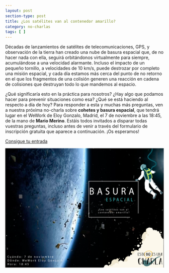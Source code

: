 ```yaml
---
layout: post
section-type: post
title: ¿Los satélites van al contenedor amarillo?
category: no-charlas
tags: [ ]
---
```


Décadas de lanzamientos de satélites de telecomunicaciones, GPS, y observación de la tierra han creado una nube
de basura espacial que, de no hacer nada con ella, seguirá orbitándonos virtualmente para siempre, acumulándose a una
velocidad alarmante.
Incluso el impacto de un pequeño tornillo, a velocidades de 10 km/s, puede destrozar por completo una misión espacial, y
cada día estamos más cerca del punto de no retorno en el que los fragmentos de una colisión generen una reacción en cadena de colisiones
que destruyan todo lo que mandemos al espacio.

¿Qué significaría esto en la práctica para nosotros? ¿Hay algo que podamos hacer para prevenir situaciones como esa? ¿Qué se está
haciendo al respecto a día de hoy? Para responder a esta y muchas más preguntas, ven a nuestra próxima no-charla sobre
**cohetes y basura espacial**, que tendrá lugar en el WeWork de Eloy Gonzalo, Madrid, el 7 de noviembre a las 18:45,
de la mano de **Mario Merino**.
Estáis todos invitados a disparar todas vuestras preguntas, incluso
antes de venir a través del formulario de inscripción gratuita que aparece a continuación. ¡Os esperamos!

<a class="superboton" href="https://www.eventbrite.es/e/entradas-esto-no-es-una-charla-sobre-cohetes-y-basura-espacial-51955850347">Consigue tu entrada</a>

<img src="/img/carteles/basuraespacial.png" alt="EstoNoEsUnaCharla" style="width: 550px;"/>
